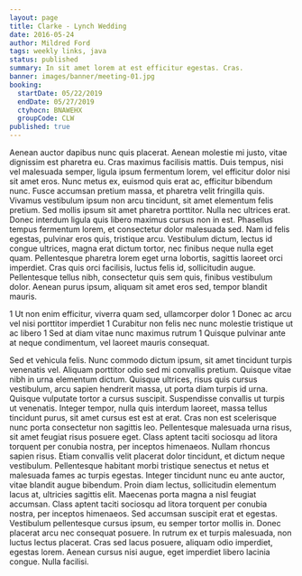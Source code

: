 ```yaml
---
layout: page
title: Clarke - Lynch Wedding
date: 2016-05-24
author: Mildred Ford
tags: weekly links, java
status: published
summary: In sit amet lorem at est efficitur egestas. Cras.
banner: images/banner/meeting-01.jpg
booking:
  startDate: 05/22/2019
  endDate: 05/27/2019
  ctyhocn: BNAWEHX
  groupCode: CLW
published: true
---
```

Aenean auctor dapibus nunc quis placerat. Aenean molestie mi justo, vitae dignissim est pharetra eu. Cras maximus facilisis mattis. Duis tempus, nisi vel malesuada semper, ligula ipsum fermentum lorem, vel efficitur dolor nisi sit amet eros. Nunc metus ex, euismod quis erat ac, efficitur bibendum nunc. Fusce accumsan pretium massa, et pharetra velit fringilla quis. Vivamus vestibulum ipsum non arcu tincidunt, sit amet elementum felis pretium. Sed mollis ipsum sit amet pharetra porttitor.
Nulla nec ultrices erat. Donec interdum ligula quis libero maximus cursus non in est. Phasellus tempus fermentum lorem, et consectetur dolor malesuada sed. Nam id felis egestas, pulvinar eros quis, tristique arcu. Vestibulum dictum, lectus id congue ultrices, magna erat dictum tortor, nec finibus neque nulla eget quam. Pellentesque pharetra lorem eget urna lobortis, sagittis laoreet orci imperdiet. Cras quis orci facilisis, luctus felis id, sollicitudin augue. Pellentesque tellus nibh, consectetur quis sem quis, finibus vestibulum dolor. Aenean purus ipsum, aliquam sit amet eros sed, tempor blandit mauris.

1 Ut non enim efficitur, viverra quam sed, ullamcorper dolor
1 Donec ac arcu vel nisi porttitor imperdiet
1 Curabitur non felis nec nunc molestie tristique ut ac libero
1 Sed at diam vitae nunc maximus rutrum
1 Quisque pulvinar ante at neque condimentum, vel laoreet mauris consequat.

Sed et vehicula felis. Nunc commodo dictum ipsum, sit amet tincidunt turpis venenatis vel. Aliquam porttitor odio sed mi convallis pretium. Quisque vitae nibh in urna elementum dictum. Quisque ultrices, risus quis cursus vestibulum, arcu sapien hendrerit massa, ut porta diam turpis id urna. Quisque vulputate tortor a cursus suscipit. Suspendisse convallis ut turpis ut venenatis. Integer tempor, nulla quis interdum laoreet, massa tellus tincidunt purus, sit amet cursus est est at erat. Cras non est scelerisque nunc porta consectetur non sagittis leo. Pellentesque malesuada urna risus, sit amet feugiat risus posuere eget. Class aptent taciti sociosqu ad litora torquent per conubia nostra, per inceptos himenaeos. Nullam rhoncus sapien risus. Etiam convallis velit placerat dolor tincidunt, et dictum neque vestibulum. Pellentesque habitant morbi tristique senectus et netus et malesuada fames ac turpis egestas. Integer tincidunt nunc eu ante auctor, vitae blandit augue bibendum.
Proin diam lectus, sollicitudin elementum lacus at, ultricies sagittis elit. Maecenas porta magna a nisl feugiat accumsan. Class aptent taciti sociosqu ad litora torquent per conubia nostra, per inceptos himenaeos. Sed accumsan suscipit erat et egestas. Vestibulum pellentesque cursus ipsum, eu semper tortor mollis in. Donec placerat arcu nec consequat posuere. In rutrum ex et turpis malesuada, non luctus lectus placerat. Cras sed lacus posuere, aliquam odio imperdiet, egestas lorem. Aenean cursus nisi augue, eget imperdiet libero lacinia congue. Nulla facilisi.
